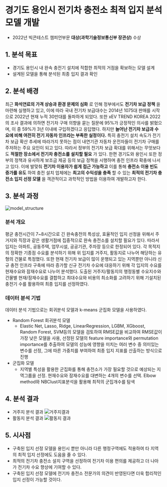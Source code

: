 # 경기도 용인시 전기차 충전소 최적 입지 분석 모델 개발
* 2022년 빅콘테스트 챔피언부문 __대상(과학기술정보통신부 장관상)__ 수상


## 1. 분석 목표
* 경기도 용인시 내 완속 충전기 설치에 적합한 최적의 거점을 확보하는 모델 설계
* 설계된 모델을 통해 분석된 최종 입지 결과 확인


## 2. 분석 배경
최근 __화석연료의 가격 상승과 환경 문제의 심화__ 로 인해 정부에서도 __전기차 보급 정책__ 을 마련해 실행하고 있고, 이에 따라 국내 전기차 보급대수는 2014년 1075대 판매를 시작으로 2022년 현재 누적 30만대를 돌파하게 되었다. 또한 xEV TREND KOREA 2022의 조사 결과에 의하면 전기차 구매 의향을 묻는 질문에 95%가 긍정적인 의사를 밝혔으며, 이 중 59%가 3년 이내에 구입하겠다고 응답했다. 하지만 __늘어난 전기차 보급과 수요에 비해 여전히 전기 자동차 인프라는 부족한 실정이다.__  특히 충전기 설치 속도가 전기차 보급 확산 추세에 따라가지 못하는 점이 내연기관 자동차 운전자들이 전기차 구매를 주저하는 주요 요인이 되고 있다. 따라서 정부의 전기차 보급 확대를 위해서는 무엇보다도 __적절한 장소에서 전기차 충전소를 설치할 필요__ 가 있다. 한편 경기도와 용인시 또한 정부의 정책과 유사하게 보조금 제공 등의 보급 정책을 시행하며 충전 인프라 확충에 나서고 있다. 이에 발맞춰 __전기차 이용자가 쉽게 접근 가능하고__ 이를 통해 __충전소 이용 빈도 증가를 유도__ 하여 충전 설치 업체에는 __최고의 수익성을 충족__ 할 수 있는 __최적의 전기차 충전소 입지 선정 모델__ 을 객관적이고 과학적인 방법을 이용하여 개발하고자 한다.

## 3. 분석 과정
![model_structure](https://user-images.githubusercontent.com/90170238/212653305-e0dd6ae7-3408-4f07-9717-da53af2f087b.jpg)

### 분석 개요
평균 충전시간이 7~8시간으로 긴 완속충전의 특성상, 효율적인 입지 선정을 위해서 주거지와 직장과 같은 생활거점에 집중적으로 완속 충전소를 설치할 필요가 있다. 따라서 입지는 아파트, 공동주택, 업무시설, 공공기관, 주차장 등으로 한정되어 있다. 각 목적지의 정확한 기종점 수요를 분석하기 위해 위 입지를 거주지, 활동지로 나누어 해당하는 유형의 건물로 특정했다. 또한 현재 전기차 보급이 많이 운행되고 있는 지역뿐만 아니라 신규 충전 인프라 구축에 따라 증가할 신규 전기차 수요에 대응하기 위해 각 입지의 수요를 현재수요와 잠재수요로 나누어 분석했다. 도출된 거주지/활동지의 행정동별 수요지수와 건물별 현재/잠재수요를 결합하고 최대수요와 비용의 최소화를 고려하기 위해 기설치된 충전기 수를 활용하여 최종 입지를 선정하였다.

### 데이터 분석 기법
데이터 분석 기법으로는 회귀분석 모델과 k-means 군집화 모델을 사용하였다.

* Random Forest 회귀분석 모델
  - Elastic Net, Lasso, Ridge, LinearRegression, LGBM, XGboost, Random Forest, SVM등의 모델을 검토하여 RMSE값을 비교하여 RMSE값이 가장 낮은 모델을 사용, 선정된 모델의 feature importance와 permutation importance를 추출하여 모델의 성능에 영향을 미치는 여러 변수 중 의미있는 변수를 선정, 그에 따른 가중치를 부여하여 최종 입지 지표를 산출하는 방식으로 진행 
* 군집화 모델
  - 지역별 특성을 활용한 군집화를 통해 충전소가 가장 필요할 것으로 예상되는 지역그룹을 선정. 현재수요와 잠재수요를 대변하는 4개의 변수를 선택. Elbow method와 NBClust지표분석을 활용해 최적의 군집개수를 탐색

## 4. 분석 결과
* 거주지 분석 결과
![거주지결과](https://user-images.githubusercontent.com/90170238/212661939-c8794075-a4de-4db0-8722-da3ce3922a26.PNG)
* 활동지 분석 결과
![활동지 결과](https://user-images.githubusercontent.com/90170238/212662057-8dc94f08-bfcd-4aa8-b18f-147e82f8fca3.PNG)

## 5. 시사점
- 구축된 입지 선정 모델을 용인시 뿐만 아니라 다른 행정구역에도 적용하여 타 지역의 최적 입지 선정에도 도움을 줄 수 있다.
- 최적의 전기차 충전소 설치 구역을 선정하여 전기차 이용 편의를 제공하고 더 나아가 전기차 수요 향상에 기여할 수 있다.
- 구축된 입지 선정 모델에 전기차 충전소 전문가의 의견이 반영된다면 더욱 합리적인 입지 선정이 가능할 것이다.

